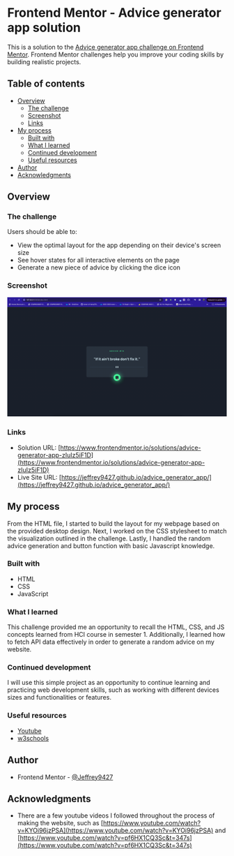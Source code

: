 # Frontend Mentor - Advice generator app solution

This is a solution to the [Advice generator app challenge on Frontend Mentor](https://www.frontendmentor.io/challenges/advice-generator-app-QdUG-13db). Frontend Mentor challenges help you improve your coding skills by building realistic projects.

## Table of contents

- [Overview](#overview)
  - [The challenge](#the-challenge)
  - [Screenshot](#screenshot)
  - [Links](#links)
- [My process](#my-process)
  - [Built with](#built-with)
  - [What I learned](#what-i-learned)
  - [Continued development](#continued-development)
  - [Useful resources](#useful-resources)
- [Author](#author)
- [Acknowledgments](#acknowledgments)

## Overview

### The challenge

Users should be able to:

- View the optimal layout for the app depending on their device's screen size
- See hover states for all interactive elements on the page
- Generate a new piece of advice by clicking the dice icon

### Screenshot

![](./screen-recording.gif)

### Links

- Solution URL: [https://www.frontendmentor.io/solutions/advice-generator-app-zIuIz5iF1D](https://www.frontendmentor.io/solutions/advice-generator-app-zIuIz5iF1D)
- Live Site URL: [https://jeffrey9427.github.io/advice_generator_app/](https://jeffrey9427.github.io/advice_generator_app/)

## My process

From the HTML file, I started to build the layout for my webpage based on the provided desktop design. Next, I worked on the CSS stylesheet to match the visualization outlined in the challenge. Lastly, I handled the random advice generation and button function with basic Javascript knowledge.

### Built with

- HTML
- CSS
- JavaScript

### What I learned

This challenge provided me an opportunity to recall the HTML, CSS, and JS concepts learned from HCI course in semester 1. Additionally, I learned how to fetch API data effectively in order to generate a random advice on my website.

### Continued development

I will use this simple project as an opportunity to continue learning and practicing web development skills, such as working with different devices sizes and functionalities or features.

### Useful resources

- [Youtube](https://www.youtube.com)
- [w3schools](https://www.w3schools.com/)

## Author

- Frontend Mentor - [@Jeffrey9427](https://www.frontendmentor.io/profile/Jeffrey9427)

## Acknowledgments

- There are a few youtube videos I followed throughout the process of making the website, such as [https://www.youtube.com/watch?v=KYOi96jzPSA](https://www.youtube.com/watch?v=KYOi96jzPSA) and [https://www.youtube.com/watch?v=pf6HX1CQ3Sc&t=347s](https://www.youtube.com/watch?v=pf6HX1CQ3Sc&t=347s)
